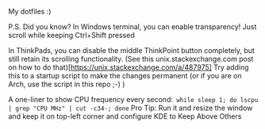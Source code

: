 My dotfiles :)

P.S. Did you know? In Windows terminal, you can enable transparency! Just scroll while keeping Ctrl+Shift pressed

In ThinkPads, you can disable the middle ThinkPoint button completely, but still retain its scrolling functionality. 
(See this unix.stackexchange.com post on how to do that)[https://unix.stackexchange.com/a/487975]
Try adding this to a startup script to make the changes permanent (or if you are on Arch, use the script in this repo ;-) )

A one-liner to show CPU frequency every second:` while sleep 1; do lscpu | grep "CPU MHz" | cut -c34-; done`
Pro Tip: Run it and resize the window and keep it on top-left corner and configure KDE to Keep Above Others
